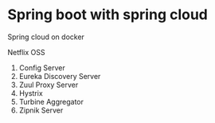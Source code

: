 # Spring boot with spring cloud
Spring cloud on docker


Netflix OSS

1. Config Server
2. Eureka Discovery Server
3. Zuul Proxy Server
4. Hystrix
5. Turbine Aggregator
6. Zipnik Server

